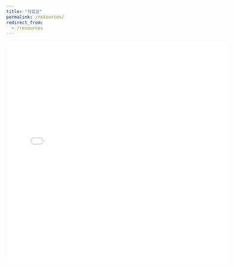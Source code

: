 ```yaml
---
title: "자료실"
permalink: /resources/
redirect_from:
  - /resources
---
```

<body>
<iframe src="/files/1차-XRD_기본_이해-김창수.pdf#toolbar=0" width="120%" height="600px" style="border: none;"></iframe>

<!-- <script>
        $('#iframe').ready(function() {
           setTimeout(function() {
              $('#iframe').contents().find('#download').remove();
           }, 100);
        });
</script>> -->

<script>
        document.getElementById('iframe').addEventListener('load', function() {
          const iframeDocument = this.contentDocument;
          if (iframeDocument) {
            iframeDocument.addEventListener('contextmenu', function(e) {
              e.preventDefault();
            });
          }
        });
    </script>
</body>